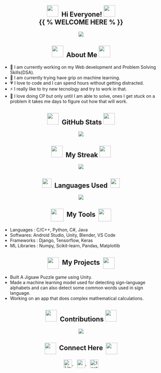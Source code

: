 <!-- HELLO SECTION -->
## <div align="center"><img height="37px" width="37px" src="https://user-images.githubusercontent.com/91816645/173222652-e7e713b4-79c0-4fce-ba5f-64808310117b.gif">&nbsp;&nbsp;Hi Everyone!&nbsp;<img height="37px" width="37px" src="https://user-images.githubusercontent.com/91816645/173222652-e7e713b4-79c0-4fce-ba5f-64808310117b.gif"><br>{{ % WELCOME HERE % }}
  </div>
  <!-- CODING GIF -->
  <div align="center">
    <img src="https://user-images.githubusercontent.com/91816645/173221126-d5476b08-a220-4f70-bdea-69f5d1bbce26.gif" >
  </div>


<!-- ABOUT SECTION -->
## <div align="center"><img height="37px" width="37px" src="https://user-images.githubusercontent.com/91816645/173225001-c98043c5-e6a2-4f6a-bc33-a6f9d0d27935.gif">&nbsp;&nbsp;About Me&nbsp;<img height="37px" width="37px" src="https://user-images.githubusercontent.com/91816645/173225001-c98043c5-e6a2-4f6a-bc33-a6f9d0d27935.gif">
  </div>
  <!-- ABOUT INFO -->
  <ul>
    <li>💁 I am currently working on my Web development and Problem Solving Skills(DSA).</li>
    <li>🤞 I am currently trying have grip on machine learning.</li>
    <li>💗 I love to code and I can spend hours without getting distracted.</li>
    <li>⚡ I really like to try new tecnology and try to work in that.</li>
    <li>🥲 I love doing CP but only until I am able to solve, ones I get stuck on a problem it takes me days to figure out how that will work.</li>
  </ul>


<!-- GITHUB STATS SECTION -->
## <div align="center"><img height="37px" width="37px" src="https://user-images.githubusercontent.com/91816645/173223735-d842e8b5-6940-4e8a-bcd4-515951465e62.gif">&nbsp;&nbsp;GitHub Stats&nbsp;<img height="37px" width="37px" src="https://user-images.githubusercontent.com/91816645/173223735-d842e8b5-6940-4e8a-bcd4-515951465e62.gif">
  </div>
  <!-- GITHUB STATS GIF -->
  <div align="center">
    <img src="https://github-readme-stats.vercel.app/api?username=younus-Sid&show_icons=true&theme=merko">
  </div>


<!-- STREAK SECTION -->
## <div align="center"><img height="37px" width="37px" src="https://user-images.githubusercontent.com/91816645/173223907-14b30c3f-f179-48d5-b09f-14053c2521b2.gif">&nbsp;&nbsp;My Streak&nbsp;<img height="37px" width="37px" src="https://user-images.githubusercontent.com/91816645/173223907-14b30c3f-f179-48d5-b09f-14053c2521b2.gif">
  </div>
  <!-- GITHUB STREAK GIF -->
  <div align="center">
    <img src="http://github-readme-streak-stats.herokuapp.com?user=younus-Sid&theme=merko">
  </div>


<!-- GITHUB LANGUAGES USED SECTION -->
## <div align="center"><img height="30px" width="30px" src="https://user-images.githubusercontent.com/91816645/173224399-7a5ba8d2-fa6d-46c0-945b-c485dc497f9f.gif">&nbsp;&nbsp;Languages Used&nbsp;&nbsp;<img height="30px" width="30px" src="https://user-images.githubusercontent.com/91816645/173224399-7a5ba8d2-fa6d-46c0-945b-c485dc497f9f.gif">
  </div>
  <!-- LANGUAGES USED GIF -->
  <div align="center">
    <img src="https://github-readme-stats.vercel.app/api/top-langs/?username=younus-Sid&theme=merko">
  </div>


<!-- MY TOOLS SECTION -->
## <div align="center"><img height="41px" width="41px" src="https://user-images.githubusercontent.com/91816645/173222875-af56e6e0-0a0f-4edb-bd92-71063ac44756.gif" align="center">&nbsp;&nbsp;My Tools&nbsp;&nbsp;<img height="41px" width="41px" src="https://user-images.githubusercontent.com/91816645/173222875-af56e6e0-0a0f-4edb-bd92-71063ac44756.gif" align="center">
  </div>
  <!-- MY TOOLS LIST -->
  <ul>
    <li>Languages : C/C++, Python, C#, Java</li>
    <li>Softwares: Android Studio, Unity, Blender, VS Code</li>
    <li>Frameworks : Django, Tensorflow, Keras</li>
    <li>ML Libraries : Numpy, Scikit-learn, Pandas, Matplotlib</li>
  </ul>


<!-- MY PROJECT SECTION -->
## <div align="center"><img height="37px" width="37px" src="https://user-images.githubusercontent.com/91816645/173224552-1431c82c-250d-43f1-a3f7-0eb0fe115f7d.gif" align="center">&nbsp;&nbsp;My Projects&nbsp;&nbsp;<img height="37px" width="37px" src="https://user-images.githubusercontent.com/91816645/173224552-1431c82c-250d-43f1-a3f7-0eb0fe115f7d.gif" align="center">
  </div>
  <!-- MY PROJECTS LIST -->
  <ul>
    <li>Built A Jigsaw Puzzle game using Unity.</li>
    <li>Made a machine learning model used for detecting sign-language alphabets and can also detect some common words used in sign language.</li>
    <li>Working on an app that does complex mathematical calculations.</li>
  </ul>


<!-- CONTRIBUTION SECTION -->
## <div align="center"><img height="37px" width="37px" src="https://user-images.githubusercontent.com/91816645/173222757-326a27de-063a-4c14-8e8d-bd46c6361b25.gif">&nbsp;&nbsp;Contributions&nbsp;<img height="37px" width="37px" src="https://user-images.githubusercontent.com/91816645/173222757-326a27de-063a-4c14-8e8d-bd46c6361b25.gif">
  </div>
  <!-- CONTRIBUTION GIF -->
  <div align="center">
    <img src="https://github.com/younus-Sid/younus-Sid/blob/output/github-contribution-grid-snake.svg">
  </div>


<!-- CONNECT ME SECTION -->
## <div align="center"><img height="37px" width="37px" src="https://user-images.githubusercontent.com/91816645/173221621-38c0a8d9-c362-430f-9813-714eca6836b7.gif" align="center">&nbsp;&nbsp;Connect Here&nbsp;&nbsp;<img height="37px" width="37px" src="https://user-images.githubusercontent.com/91816645/173221621-38c0a8d9-c362-430f-9813-714eca6836b7.gif" align="center">
  </div>
  <!-- LINKEDIN SECTION -->
  <div align="center">
    <!-- LINKEDIN SVG -->
    <a href="https://www.linkedin.com/in/younus-siddique-59908020a">
      <img src="https://raw.githubusercontent.com/yushi1007/yushi1007/main/images/linkedin.svg" alt="LinkedIn" width="27px" align="center" />
    </a>&nbsp;&nbsp;
    <!-- EMAIL SECTION -->
    <a href="mailto: karocode11@gmail.com">
      <!-- EMAIL SVG -->
      <img width="27px" src="https://user-images.githubusercontent.com/91816645/173191980-4141ba6a-aef8-487b-8f02-adae39601e20.svg" align="center">
    </a>&nbsp;&nbsp;
    <!-- INSTAGRAM SECTION -->
    <a href="https://instagram.com/coyousi19">
      <!-- INSTAGRAM SVG -->
      <img  src="https://raw.githubusercontent.com/yushi1007/yushi1007/main/images/instagram.svg" alt="Instagram" width="27px" align="center"/>
    </a><br>
  </div>
